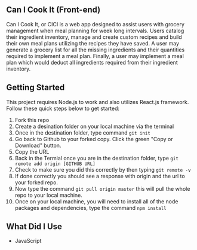 ## Can I Cook It (Front-end)

Can I Cook It, or CICI is a web app designed to assist users with grocery management when meal planning for week long intervals. Users catalog their ingredient inventory, manage and create custom recipes and build their own meal plans utilizing the recipes they have saved. A user may generate a grocery list for all the missing ingredients and their quantities required to implement a meal plan. Finally, a user may implement a meal plan which would deduct all ingredients required from their ingredient inventory.

## Getting Started

This project requires Node.js to work and also utilizes React.js framework. Follow these quick steps below to get started:

1. Fork this repo
2. Create a desination folder on your local machine via the terminal
3. Once in the destination folder, type command ```git init```
4. Go back to Github to your forked copy. Click the green "Copy or Download" button.
5. Copy the URL
6. Back in the Termial once you are in the destination folder, type ```git remote add origin [GITHUB URL]```
7. Check to make sure you did this correctly by then typing ```git remote -v```
8. If done correctly you should see a response with origin and the url to your forked repo.
9. Now type the command ```git pull origin master``` this will pull the whole repo to your local machine.
10. Once on your local machine, you will need to install all of the node packages and dependencies, type the command ```npm install```

## What Did I Use

* JavaScript

